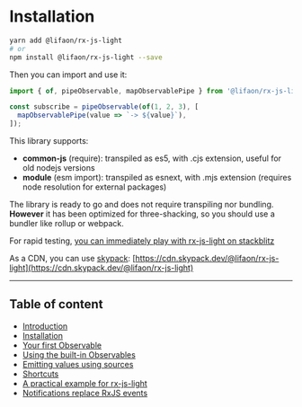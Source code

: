 # Installation

```bash
yarn add @lifaon/rx-js-light
# or
npm install @lifaon/rx-js-light --save
```

Then you can import and use it:

```ts
import { of, pipeObservable, mapObservablePipe } from '@lifaon/rx-js-light';

const subscribe = pipeObservable(of(1, 2, 3), [
  mapObservablePipe(value => `-> ${value}`),
]);
```

This library supports:

- **common-js** (require): transpiled as es5, with .cjs extension, useful for old nodejs versions
- **module** (esm import): transpiled as esnext, with .mjs extension (requires node resolution for external packages)

The library is ready to go and does not require transpiling nor bundling. **However** it has been optimized for three-shacking,
so you should use a bundler like rollup or webpack.

For rapid testing, [you can immediately play with rx-js-light on stackblitz](https://stackblitz.com/edit/typescript-5ksaqe?file=index.ts)

As a CDN, you can use [skypack](https://www.skypack.dev/):
[https://cdn.skypack.dev/@lifaon/rx-js-light](https://cdn.skypack.dev/@lifaon/rx-js-light)


---

## Table of content

- [Introduction](./01-introduction.md)
- [Installation](./02-installation.md)
- [Your first Observable](./03-your-first-observable.md)
- [Using the built-in Observables](./04-using-the-built-in-observables.md)
- [Emitting values using sources](./05-sources.md)
- [Shortcuts](./06-rx-js-light-shortcuts.md)
- [A practical example for rx-js-light](./07-practical-example/07-practical-example.md)
- [Notifications replace RxJS events](./08-notifications.md)


